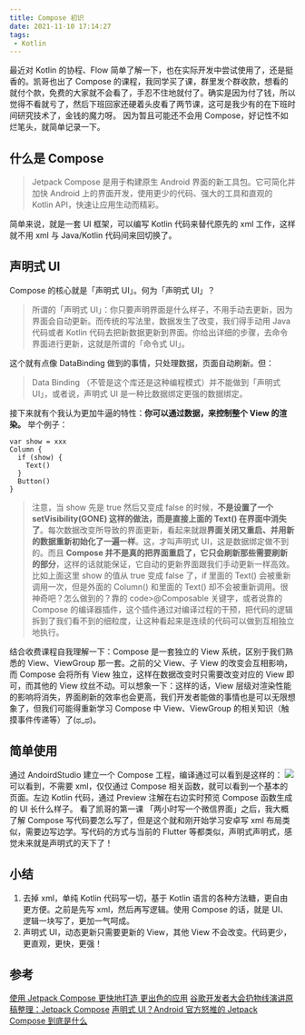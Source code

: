 ```yaml
---
title: Compose 初识
date: 2021-11-10 17:14:27
tags:
 - Kotlin
---
```

最近对 Kotlin 的协程、Flow 简单了解一下，也在实际开发中尝试使用了，还是挺香的。凯哥也出了 Compose 的课程，我同学买了课，群里发个群收款，想看的就付个款，免费的大家就不会看了，手忍不住地就付了。确实是因为付了钱，所以觉得不看就亏了，然后下班回家还硬着头皮看了两节课，这可是我少有的在下班时间研究技术了，金钱的魔力呀。
因为暂且可能还不会用 Compose，好记性不如烂笔头，就简单记录一下。

## 什么是 Compose
> Jetpack Compose 是用于构建原生 Android 界面的新工具包。它可简化并加快 Android 上的界面开发，使用更少的代码、强大的工具和直观的 Kotlin API，快速让应用生动而精彩。

简单来说，就是一套 UI 框架，可以编写 Kotlin 代码来替代原先的 xml 工作，这样就不用 xml 与 Java/Kotlin 代码间来回切换了。

<!-- more -->

## 声明式 UI
Compose 的核心就是「声明式 UI」。何为「声明式 UI」？
> 所谓的「声明式 UI」：你只要声明界面是什么样子，不用手动去更新，因为界面会自动更新。而传统的写法里，数据发生了改变，我们得手动用 Java 代码或者 Kotlin 代码去把新数据更新到界面。你给出详细的步骤，去命令界面进行更新，这就是所谓的「命令式 UI」。

这个就有点像 DataBinding 做到的事情，只处理数据，页面自动刷新。但：
> Data Binding （不管是这个库还是这种编程模式）并不能做到「声明式 UI」，或者说，声明式 UI 是一种比数据绑定更强的数据绑定。

接下来就有个我认为更加牛逼的特性：**你可以通过数据，来控制整个 View 的渲染。**
举个例子：
```
var show = xxx
Column {
  if (show) {
    Text()
  }
  Button()
}
```
> 注意，当 show 先是 true 然后又变成 false 的时候，**不是设置了一个 setVisibility(GONE) 这样的做法，而是直接上面的 Text() 在界面中消失了**。每次数据改变所导致的界面更新，看起来就跟**界面关闭又重启、并用新的数据重新初始化了一遍一样**。这，才叫声明式 UI，这是数据绑定做不到的。而且 **Compose 并不是真的把界面重启了，它只会刷新那些需要刷新的部分**，这样的话就能保证，它自动的更新界面跟我们手动更新一样高效。比如上面这里 show 的值从 true 变成 false 了，if 里面的 Text() 会被重新调用一次，但是外面的 Column() 和里面的 Text() 却不会被重新调用。很神奇吧？怎么做到的？靠的 code>@Composable 关键字，或者说靠的 Compose 的编译器插件，这个插件通过对编译过程的干预，把代码的逻辑拆到了我们看不到的细粒度，让这种看起来是连续的代码可以做到互相独立地执行。

结合收费课程自我理解一下：Compose 是一套独立的 View 系统，区别于我们熟悉的 View、ViewGroup 那一套。之前的父 View、子 View 的改变会互相影响，而 Compose 会将所有 View 独立，这样在数据改变时只需要改变对应的 View 即可，而其他的 View 纹丝不动。可以想象一下：这样的话，View 层级对渲染性能的影响将消失，界面刷新的效率也会更高，我们开发者能做的事情也是可以无限想象了，但我们可能得重新学习 Compose 中 View、ViewGroup 的相关知识（触摸事件传递等）了(ಥ_ಥ)。

## 简单使用
通过 AndoirdStudio 建立一个 Compose 工程，编译通过可以看到是这样的：
![](https://images-1258496336.cos.ap-chengdu.myqcloud.com/2021/WechatIMG191.png)
可以看到，不需要 xml，仅仅通过 Compose 相关函数，就可以看到一个基本的页面。左边 Kotlin 代码，通过 Preview 注解在右边实时预览 Compose 函数生成的 UI 长什么样子。
看了凯哥的第一课 「两小时写一个微信界面」之后，我大概了解 Compose 写代码要怎么写了，但是这个就和刚开始学习安卓写 xml 布局类似，需要边写边学。写代码的方式与当前的 Flutter 等都类似，声明式声明式，感觉未来就是声明式的天下了！

## 小结
1. 去掉 xml，单纯 Kotlin 代码写一切，基于 Kotlin 语言的各种方法糖，更自由更方便。之前是先写 xml，然后再写逻辑。使用 Compose 的话，就是 UI、逻辑一块写了，更加一气呵成。
2. 声明式 UI，动态更新只需要更新的 View，其他 View 不会改变。代码更少，更直观，更快，更强！

## 参考
[使用 Jetpack Compose 更快地打造
更出色的应用](https://developer.android.google.cn/jetpack/compose)
[谷歌开发者大会扔物线演讲原稿整理：Jetpack Compose](https://rengwuxian.com/jetpack-compose-1/)
[声明式 UI？Android 官方怒推的 Jetpack Compose 到底是什么](https://rengwuxian.com/jetpack-compose-3/)